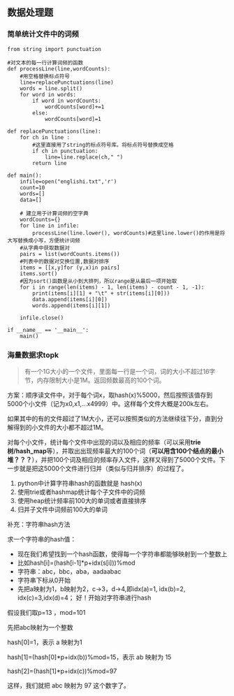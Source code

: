 ## 数据处理题

### 简单统计文件中的词频

	from string import punctuation
	 
	#对文本的每一行计算词频的函数
	def processLine(line,wordCounts):
	    #用空格替换标点符号
	    line=replacePunctuations(line)
	    words = line.split()
	    for word in words:
	        if word in wordCounts:
	            wordCounts[word]+=1
	        else:
	            wordCounts[word]=1
	 
	def replacePunctuations(line):
	    for ch in line :
	        #这里直接用了string的标点符号库。将标点符号替换成空格
	        if ch in punctuation:
	            line=line.replace(ch," ")
	        return line
	 
	def main():
	    infile=open("englishi.txt",'r')
	    count=10
	    words=[]
	    data=[]
	 
	    # 建立用于计算词频的空字典
	    wordCounts={}
	    for line in infile:
	        processLine(line.lower(), wordCounts)#这里line.lower()的作用是将大写替换成小写，方便统计词频
	    #从字典中获取数据对
	    pairs = list(wordCounts.items())
	    #列表中的数据对交换位置,数据对排序
	    items = [[x,y]for (y,x)in pairs]
	    items.sort()
	    #因为sort()函数是从小到大排列，所以range是从最后一项开始取
	    for i in range(len(items) - 1, len(items) - count - 1, -1):
	        print(items[i][1] + "\t" + str(items[i][0]))
	        data.append(items[i][0])
	        words.append(items[i][1])
	 
	    infile.close()
	 
	if __name__ == '__main__':
	    main()

### 海量数据求topk

> 有一个1G大小的一个文件，里面每一行是一个词，词的大小不超过16字节，内存限制大小是1M。返回频数最高的100个词。

方案：顺序读文件中，对于每个词x，取hash(x)%5000，然后按照该值存到5000个小文件（记为x0,x1,...x4999）中。这样每个文件大概是200k左右。

如果其中的有的文件超过了1M大小，还可以按照类似的方法继续往下分，直到分解得到的小文件的大小都不超过1M。

对每个小文件，统计每个文件中出现的词以及相应的频率（可以采用**trie树/hash_map**等），并取出出现频率最大的100个词（**可以用含100个结点的最小堆？？？**），并把100个词及相应的频率存入文件，这样又得到了5000个文件。下一步就是把这5000个文件进行归并（类似与归并排序）的过程了。


1. python中计算字符串hash的函数就是 hash(x)
2. 使用trie或者hashmap统计每个子文件中的词频
3. 使用heap统计频率前100大的单词或者直接排序
4. 归并子文件中词频前100大的单词

补充：字符串hash方法

求一个字符串的hash值：

- 现在我们希望找到一个hash函数，使得每一个字符串都能够映射到一个整数上
- 比如hash[i]=(hash[i-1]*p+idx(s[i]))%mod
- 字符串：abc，bbc，aba，aadaabac
- 字符串下标从0开始
- 先把a映射为1，b映射为2，c->3，d->4,即idx(a)=1, idx(b)=2, idx(c)=3,idx(d)=4；
好！开始对字符串进行hash

假设我们取p=13 ，mod=101

先把abc映射为一个整数

hash[0]=1，表示 a 映射为1

hash[1]=(hash[0]*p+idx(b))%mod=15，表示 ab 映射为 15

hash[2]=(hash[1]*p+idx(c))%mod=97

这样，我们就把 abc 映射为 97 这个数字了。

